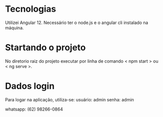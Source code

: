 # Tecnologias
Utilizei Angular 12. Necessário ter o node.js e o angular cli instalado na máquina.

# Startando o projeto
No diretorio raiz do projeto executar por linha de comando < npm start > ou < ng serve >.

# Dados login
Para logar na aplicação, utiliza-se:
usuário: admin
senha: admin

whatsapp: (62) 98266-0864
